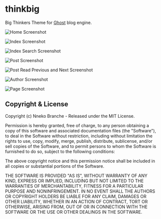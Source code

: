 # thinkbig

Big Thinkers Theme for [Ghost](http://github.com/tryghost/ghost/) blog engine.

![Home Screenshot](https://raw.githubusercontent.com/nneko/thinkbig/master/assets/theme/screenshots/Home.png)

![Index Screenshot](https://raw.githubusercontent.com/nneko/thinkbig/master/assets/theme/screenshots/Index.png)

![Index Search Screenshot](https://raw.githubusercontent.com/nneko/thinkbig/master/assets/theme/screenshots/Search.png)

![Post Screenshot](https://raw.githubusercontent.com/nneko/thinkbig/master/assets/theme/screenshots/Post.png)

![Post Read Previous and Next Screenshot](https://raw.githubusercontent.com/nneko/thinkbig/master/assets/theme/screenshots/Read_Prev_and_Read-Next.png)

![Author Screenshot](https://raw.githubusercontent.com/nneko/thinkbig/master/assets/theme/screenshots/Author.png)

![Page Screenshot](https://raw.githubusercontent.com/nneko/thinkbig/master/assets/theme/screenshots/Page.png)

## Copyright & License

Copyright (c) Nneko Branche - Released under the MIT License.

Permission is hereby granted, free of charge, to any person obtaining a copy of this software and associated documentation files (the "Software"), to deal in the Software without restriction, including without limitation the rights to use, copy, modify, merge, publish, distribute, sublicense, and/or sell copies of the Software, and to permit persons to whom the Software is furnished to do so, subject to the following conditions:

The above copyright notice and this permission notice shall be included in all copies or substantial portions of the Software.

THE SOFTWARE IS PROVIDED "AS IS", WITHOUT WARRANTY OF ANY KIND, EXPRESS OR IMPLIED, INCLUDING BUT NOT LIMITED TO THE WARRANTIES OF MERCHANTABILITY, FITNESS FOR A PARTICULAR PURPOSE AND
NONINFRINGEMENT. IN NO EVENT SHALL THE AUTHORS OR COPYRIGHT HOLDERS BE LIABLE FOR ANY CLAIM, DAMAGES OR OTHER LIABILITY, WHETHER IN AN ACTION OF CONTRACT, TORT OR OTHERWISE, ARISING FROM, OUT OF OR IN CONNECTION WITH THE SOFTWARE OR THE USE OR OTHER DEALINGS IN THE SOFTWARE.

